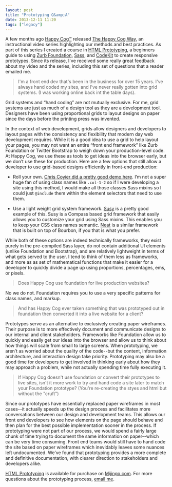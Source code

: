 ```yaml
---
layout: post
title: "Prototyping Q&amp;A"
date: 2013-12-11 11:20
tags: ["legacy"]
---
```


A few months ago <a href="http://happycog.com">Happy Cog&trade;</a> released <a href="https://mijingo.com/products/bundles/the-happy-cog-way">The Happy Cog Way</a>, an instructional video series highlighting our methods and best practices. As part of this series I created a course in <a href="http://mijingo.com/products/screencasts/html-prototyping">HTML Prototyping</a>, a beginners guide to using <a href="http://foundation.zurb.com">Zurb Foundation</a>, <a href="http://sass-lang.com">Sass</a>, and <a href="http://incident57.com/codekit/">CodeKit</a> to create responsive prototypes. Since its release, I've received some really great feedback about my video and the series, including this set of questions that a reader emailed me.

> I'm a front end dev that's been in the business for over 15 years. I've always hand coded my sites, and I've never really gotten into grid systems. (I was working online back int the table days).

Grid systems and “hand coding” are not mutually exclusive. For me, grid systems are just as much of a design tool as they are a development tool. Designers have been using proportional grids to layout designs on paper since the days before the printing press was invented.

<!--more-->

In the context of web development, grids allow designers and developers to layout pages with the consistency and flexibility that modern day web development requires. While it is a good idea to use a grid to help layout your pages, you may not want an entire “front end framework” like Zurb Foundation or Twitter Bootstrap to weigh down your production-level code. At Happy Cog, we use these as tools to get ideas into the browser early, but we don’t use these for production. Here are a few options that still allow a developer to use grid-based designs efficiently in front-end production:

* Roll your own. [Chris Coyier did a pretty good demo here](http://css-tricks.com/dont-overthink-it-grids/). I’m not a super huge fan of using class names like `.col-1-2` so if I were developing a site using this method, I would make all those classes Sass mixins so I could just `@include` them within the element selectors that need to use them.

* Use a light weight grid system framework. [Susy](http://susy.oddbird.net/) is a pretty good example of this. Susy is a Compass based grid framework that easily allows you to customize your grid using Sass mixins. This enables you to keep your CSS class names semantic. [Neat](http://neat.bourbon.io/) is a similar framework that is built on top of Bourbon, if you that is what you prefer.

While both of these options are indeed technically frameworks, they exist purely in the pre-compiled Sass layer, do not contain additional UI elements (unlike Foundation and Bootstrap), and are relatively lightweight in terms of what gets served to the user. I tend to think of them less as frameworks, and more as as set of mathematical functions that make it easier for a developer to quickly divide a page up using proportions, percentages, ems, or pixels.

> Does Happy Cog use foundation for live production websites?

No we do not. Foundation requires you to use a very specific patterns for class names, and markup.

> And has Happy Cog ever taken something that was prototyped out in foundation then converted it into a live website for a client?

Prototypes serve as an alternative to exclusively creating paper wireframes. Their purpose is to more effectively document and communicate designs to our internal and client stakeholders. Frameworks like Foundation allow us to quickly and easily get our ideas into the browser and allow us to think about how things will scale from small to large screens. When prototyping, we aren’t as worried about the quality of the code--but the content, information architecture, and interaction design take priority. Prototyping may also be a good time for developers to get involved in thinking early about how they may approach a problem, while not actually spending time fully executing it.

> If Happy Cog doesn't use foundation or convert their prototypes to live sites, isn't it more work to try and hand code a site later to match your Foundation prototype? (You're re-creating the styes and html but without the "cruft")

Since our prototypes have essentially replaced paper wireframes in most cases--it actually speeds up the design process and facilitates more conversations between our design and development teams. This allows our front end developers to see how elements on the page should behave and then plan for the best possible implementation sooner in the process. If prototyping were not part of our process, we would spend a fairly large chunk of time trying to document the same information on paper--which can be very time consuming. Front end teams would still have to hand code the site based on paper wireframes which inevidably leaves some nuances left undocumented.  We’ve found that prototyping provides a more complete and definitive documentation, with clearer direction to stakeholders and developers alike.

<!--aside-one-->

[HTML Prototyping](http://mijingo.com/products/screencasts/html-prototyping/) is available for purchase on [Mijingo.com](http://mijingo.com). For more questions about the prototyping process, [email me](mailto:patrick.marsceill@gmail.com).

